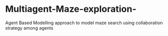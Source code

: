 # Multiagent-Maze-exploration-
Agent Based Modelling approach to model maze search using collaboration strategy among agents




